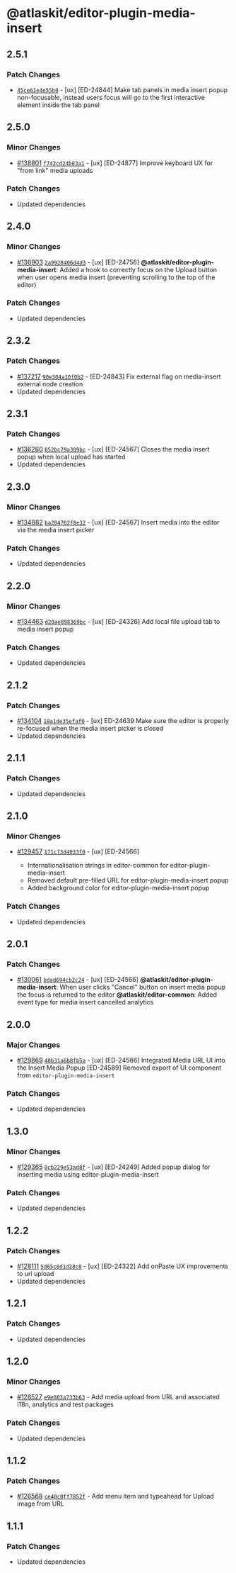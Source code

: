 # @atlaskit/editor-plugin-media-insert

## 2.5.1

### Patch Changes

- [`45ce61e4e55b0`](https://stash.atlassian.com/projects/CONFCLOUD/repos/confluence-frontend/commits/45ce61e4e55b0) -
  [ux] [ED-24844] Make tab panels in media insert popup non-focusable, instead users focus will go
  to the first interactive element inside the tab panel

## 2.5.0

### Minor Changes

- [#138801](https://stash.atlassian.com/projects/CONFCLOUD/repos/confluence-frontend/pull-requests/138801)
  [`f742cd24b83a1`](https://stash.atlassian.com/projects/CONFCLOUD/repos/confluence-frontend/commits/f742cd24b83a1) -
  [ux] [ED-24877] Improve keyboard UX for "from link" media uploads

### Patch Changes

- Updated dependencies

## 2.4.0

### Minor Changes

- [#136903](https://stash.atlassian.com/projects/CONFCLOUD/repos/confluence-frontend/pull-requests/136903)
  [`2a9928406d4d3`](https://stash.atlassian.com/projects/CONFCLOUD/repos/confluence-frontend/commits/2a9928406d4d3) -
  [ux] [ED-24756] **@atlaskit/editor-plugin-media-insert**: Added a hook to correctly focus on the
  Upload button when user opens media insert (preventing scrolling to the top of the editor)

### Patch Changes

- Updated dependencies

## 2.3.2

### Patch Changes

- [#137217](https://stash.atlassian.com/projects/CONFCLOUD/repos/confluence-frontend/pull-requests/137217)
  [`90e304a10f0b2`](https://stash.atlassian.com/projects/CONFCLOUD/repos/confluence-frontend/commits/90e304a10f0b2) -
  [ED-24843] Fix external flag on media-insert external node creation
- Updated dependencies

## 2.3.1

### Patch Changes

- [#136260](https://stash.atlassian.com/projects/CONFCLOUD/repos/confluence-frontend/pull-requests/136260)
  [`852bc79a309bc`](https://stash.atlassian.com/projects/CONFCLOUD/repos/confluence-frontend/commits/852bc79a309bc) -
  [ux] [ED-24567] Closes the media insert popup when local upload has started
- Updated dependencies

## 2.3.0

### Minor Changes

- [#134882](https://stash.atlassian.com/projects/CONFCLOUD/repos/confluence-frontend/pull-requests/134882)
  [`ba204702f8e32`](https://stash.atlassian.com/projects/CONFCLOUD/repos/confluence-frontend/commits/ba204702f8e32) -
  [ux] [ED-24567] Insert media into the editor via the media insert picker

### Patch Changes

- Updated dependencies

## 2.2.0

### Minor Changes

- [#134463](https://stash.atlassian.com/projects/CONFCLOUD/repos/confluence-frontend/pull-requests/134463)
  [`d20ae898369bc`](https://stash.atlassian.com/projects/CONFCLOUD/repos/confluence-frontend/commits/d20ae898369bc) -
  [ux] [ED-24326] Add local file upload tab to media insert popup

### Patch Changes

- Updated dependencies

## 2.1.2

### Patch Changes

- [#134104](https://stash.atlassian.com/projects/CONFCLOUD/repos/confluence-frontend/pull-requests/134104)
  [`18a1de35efaf0`](https://stash.atlassian.com/projects/CONFCLOUD/repos/confluence-frontend/commits/18a1de35efaf0) -
  [ux] ED-24639 Make sure the editor is properly re-focused when the media insert picker is closed
- Updated dependencies

## 2.1.1

### Patch Changes

- Updated dependencies

## 2.1.0

### Minor Changes

- [#129457](https://stash.atlassian.com/projects/CONFCLOUD/repos/confluence-frontend/pull-requests/129457)
  [`171c73d4033f0`](https://stash.atlassian.com/projects/CONFCLOUD/repos/confluence-frontend/commits/171c73d4033f0) -
  [ux] [ED-24566]

  - Internationalisation strings in editor-common for editor-plugin-media-insert
  - Removed default pre-filled URL for editor-plugin-media-insert popup
  - Added background color for editor-plugin-media-insert popup

### Patch Changes

- Updated dependencies

## 2.0.1

### Patch Changes

- [#130061](https://stash.atlassian.com/projects/CONFCLOUD/repos/confluence-frontend/pull-requests/130061)
  [`bdad694cb2c24`](https://stash.atlassian.com/projects/CONFCLOUD/repos/confluence-frontend/commits/bdad694cb2c24) -
  [ux] [ED-24566] **@atlaskit/editor-plugin-media-insert**: When user clicks "Cancel" button on
  insert media popup the focus is returned to the editor **@atlaskit/editor-common**: Added event
  type for media insert cancelled analytics

## 2.0.0

### Major Changes

- [#129869](https://stash.atlassian.com/projects/CONFCLOUD/repos/confluence-frontend/pull-requests/129869)
  [`48b31a6b8fb5a`](https://stash.atlassian.com/projects/CONFCLOUD/repos/confluence-frontend/commits/48b31a6b8fb5a) -
  [ux] [ED-24566] Integrated Media URL UI into the Insert Media Popup [ED-24589] Removed export of
  UI component from `editor-plugin-media-insert`

### Patch Changes

- Updated dependencies

## 1.3.0

### Minor Changes

- [#129365](https://stash.atlassian.com/projects/CONFCLOUD/repos/confluence-frontend/pull-requests/129365)
  [`0cb229e53ad8f`](https://stash.atlassian.com/projects/CONFCLOUD/repos/confluence-frontend/commits/0cb229e53ad8f) -
  [ux] [ED-24249] Added popup dialog for inserting media using editor-plugin-media-insert

### Patch Changes

- Updated dependencies

## 1.2.2

### Patch Changes

- [#128111](https://stash.atlassian.com/projects/CONFCLOUD/repos/confluence-frontend/pull-requests/128111)
  [`5d65c0d1d28c8`](https://stash.atlassian.com/projects/CONFCLOUD/repos/confluence-frontend/commits/5d65c0d1d28c8) -
  [ux] [ED-24322] Add onPaste UX improvements to url upload
- Updated dependencies

## 1.2.1

### Patch Changes

- Updated dependencies

## 1.2.0

### Minor Changes

- [#128527](https://stash.atlassian.com/projects/CONFCLOUD/repos/confluence-frontend/pull-requests/128527)
  [`e9e003a733b63`](https://stash.atlassian.com/projects/CONFCLOUD/repos/confluence-frontend/commits/e9e003a733b63) -
  Add media upload from URL and associated i18n, analytics and test packages

### Patch Changes

- Updated dependencies

## 1.1.2

### Patch Changes

- [#126568](https://stash.atlassian.com/projects/CONFCLOUD/repos/confluence-frontend/pull-requests/126568)
  [`ce40c0ff7852f`](https://stash.atlassian.com/projects/CONFCLOUD/repos/confluence-frontend/commits/ce40c0ff7852f) -
  Add menu item and typeahead for Upload image from URL

## 1.1.1

### Patch Changes

- Updated dependencies
